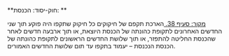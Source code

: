 **חוק-יסוד: הכנסת: **

[מקור: סעיף 38. ](https://he.wikisource.org/wiki/%D7%97%D7%95%D7%A7-%D7%99%D7%A1%D7%95%D7%93:_%D7%94%D7%9B%D7%A0%D7%A1%D7%AA#%D7%A1%D7%A2%D7%99%D7%A3_38)
הארכת תקפם של חיקוקים
כל חיקוק שתקפו היה פוקע תוך שני החדשים האחרונים לתקופת כהונתה של הכנסת היוצאת, או תוך ארבעה חדשים לאחר שהכנסת החליטה להתפזר, או תוך שלושת החדשים הראשונים לתקופת כהונתה של הכנסת הנכנסת – יעמוד בתקפו עד תום שלושת החדשים האמורים.